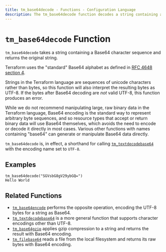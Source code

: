 ```yaml
---
title: tm_base64decode - Functions - Configuration Language
description: The tm_base64decode function decodes a string containing a base64 sequence.
---
```


# `tm_base64decode` Function

`tm_base64decode` takes a string containing a Base64 character sequence and
returns the original string.

Terraform uses the "standard" Base64 alphabet as defined in
[RFC 4648 section 4](https://tools.ietf.org/html/rfc4648#section-4).

Strings in the Terraform language are sequences of unicode characters rather
than bytes, so this function will also interpret the resulting bytes as
UTF-8. If the bytes after Base64 decoding are _not_ valid UTF-8, this function
produces an error.

While we do not recommend manipulating large, raw binary data in the Terraform
language, Base64 encoding is the standard way to represent arbitrary byte
sequences, and so resource types that accept or return binary data will use
Base64 themselves, which avoids the need to encode or decode it directly in
most cases. Various other functions with names containing "base64" can generate
or manipulate Base64 data directly.

`tm_base64decode` is, in effect, a shorthand for calling
[`tm_textdecodebase64`](/functions/tm_textdecodebase64) with the encoding name set to
`UTF-8`.

## Examples

```
tm_base64decode("SGVsbG8gV29ybGQ=")
Hello World
```

## Related Functions

* [`tm_base64encode`](./tm_base64encode.md) performs the opposite operation,
  encoding the UTF-8 bytes for a string as Base64.
* [`tm_textdecodebase64`](./tm_textdecodebase64.md) is a more general function that
  supports character encodings other than UTF-8.
* [`tm_base64gzip`](./tm_base64gzip.md) applies gzip compression to a string
  and returns the result with Base64 encoding.
* [`tm_filebase64`](./tm_filebase64.md) reads a file from the local filesystem
  and returns its raw bytes with Base64 encoding.
